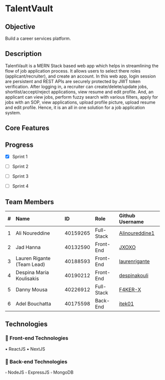 #   TalentVault 

## Objective 
Build a career services platform.

## Description 
TalentVault is a MERN Stack based web app which helps in streamlining the flow of job application process. It allows users to select there roles (applicant/recruiter), and create an account. In this web app, login session are persistent and REST APIs are securely protected by JWT token verification. After logging in, a recruiter can create/delete/update jobs, shortlist/accept/reject applications, view resume and edit profile. And, an applicant can view jobs, perform fuzzy search with various filters, apply for jobs with an SOP, view applications, upload profile picture, upload resume and edit profile. Hence, it is an all in one solution for a job application system.


## Core Features 

## Progress 
 - [X] Sprint 1
 - [ ] Sprint 2
 - [ ] Sprint 3
 - [ ] Sprint 4



## Team Members 

| #   | Name                       | ID        | Role       | Github Username                                                           |
| --- | :-------------------       | :-------- | :--------  | :----------------------------------------                                 |
| 1   | Ali Noureddine             | 40159265  | Full-Stack |[Alinoureddine1](https://github.com/Alinoureddine1 "Github user's profile")|                                               
| 2   | Jad Hanna                  | 40132590  | Front-End  |  [JXOXO](https://github.com/JXOXO       "Github user's profile")          |
| 3   | Lauren Rigante (Team Lead) | 40188593  | Front-End  |  [laurenrigante](https://github.com/laurenrigante "Github user's profile")|
| 4   | Despina Maria Koulisakis   | 40190212  | Front-End  |  [despinakouli](https://github.com/despinakouli "Github user's profile")  |
| 5   | Danny Mousa                | 40226912  | Full-Stack |  [F4KER-X](https://github.com/F4KER-X "Github user's profile")            |
| 6   | Adel Bouchatta             | 40175598  | Back-End   |  [itek01](https://github.com/Itek01       "Github user's profile")        |

## Technologies

### 🔲 Front-end Technologies

  ▪️ ReactJS
  ▪️ NextJS
 
### 🔳 Back-end Technologies

  ▫️ NodeJS
  ▫️ ExpressJS
  ▫️ MongoDB
  
